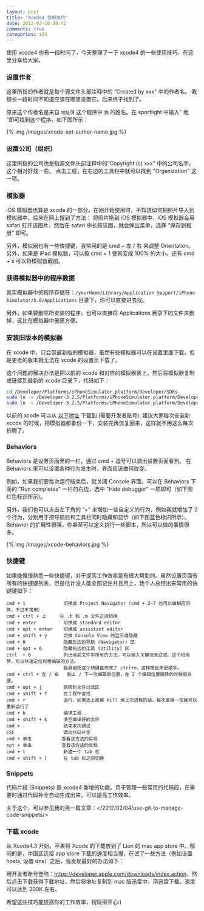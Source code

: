 ```yaml
---
layout: post
title: "Xcode4 使用技巧"
date: 2012-03-10 20:42
comments: true
categories: iOS
---
```


使用 xcode4 也有一段时间了，今天整理了一下 xcode4 的一些使用技巧，在这里分享给大家。

<!-- more -->

### 设置作者
这里所指的作者就是每个源文件头部注释中的 “Created by xxx" 中的作者名。
我很长一段时间不知道应该在哪里设置它。后来终于找到了。

原来这个作者名是来自 `地址薄` 这个程序中 `我` 的姓名。在 sportlight 中输入” 地 “即可找到这个程序。如下图所示：

{% img /images/xcode-set-author-name.jpg %}

### 设置公司（组织）

这里所指的公司也是指源文件头部注释中的”Copyright (c) xxx" 中的公司名字。这个相对好找一些。
点击工程，在右边的工具栏中就可以找到 "Organization" 这一项。

### 模拟器

iOS 模拟器也算是 xcode 的一部分。在刚开始使用时，不知道如何把照片导入到模拟器中。后来在网上搜到了方法：
将照片拖到 iOS 模拟器中，iOS 模拟器会用 safari 打开该图片，然后在 safari 中长按该图，就会弹出菜单，选择 “保存到相册” 即可。

另外，模拟器也有一些快捷键，我常用的是 cmd + 左 / 右 来调整 Orientation。另外，如果是 iPad 模拟器，可以按 cmd + 1 使其变成 100% 的大小。还有 cmd + s 可以将模拟器截图。

### 获得模拟器中的程序数据

其实模拟器中的程序存储在：`/yourHome/Library/Application Support/iPhone Simulator/5.0/Applications` 目录下，你可以直接进去找。

另外，如果要删除所安装的程序，也可以直接将 Applications 目录下的文件夹删掉，这比在模拟器中删更方便。

### 安装旧版本的模拟器
在 xcode 中，只会带最新版的模拟器，虽然有些模拟器可以在设置里面下载，但是更老的版本就无法在 xcode 的设置页下载了。

这个问题的解决办法是把以前的 xcode 和对应的模拟器装上，然后将模拟器复制或链接到最新的 xcode 目录下，代码如下：

``` bash
cd /Developer/Platforms/iPhoneSimulator.platform/Developer/SDKs
sudo ln -s /Developer-3.2.5/Platforms/iPhoneSimulator.platform/Developer/SDKs/iPhoneSimulator4.0.sdk .
sudo ln -s /Developer-3.2.5/Platforms/iPhoneSimulator.platform/Developer/SDKs/iPhoneSimulator4.1.sdk .
```

以前的 xcode 可以从 [以下地址](http://tangqiaoboy.blog.163.com/blog/static/116114258201191323919494/) 下载到 (需要开发者账号), 建议大家每次安装新 xcode 的时候，把模拟器都备份一下，安装完再恢复回来，这样就不用这么每次折腾了。

### Behaviors
Behaviors 是设置页面里的一栏，通过 cmd + 逗号可以调出设置页面看到。
在 Behaviors 里可以设置各种行为发生时，界面应该做何改变。

例如，如果我们要每次运行结束后，就关闭 Console 界面，可以在 Behaviors 下面的 "Run completes" 一栏的右边，选中 "Hide debugger" 一项即可（如下图红色标识所示)。

另外，我们也可以点击左下角的 “+” 来增加一些自定义的行为，例如我就增加了 2 个行为，分别用于把导航栏和工具栏同时隐藏和显示（如下图蓝色标识所示）。Behavior 的扩展性很强，你甚至可以定义执行一些脚本，所以可以做的事情很多。

{% img /images/xcode-behaviors.jpg %}

### 快捷键
如果能慢慢熟悉一些快捷键，对于提高工作效率是有很大帮助的。虽然设置页面有所有的快键键列表，但是估计没人能全部记住并且用上，我个人总结出来常用的快键键如下：

```
cmd + 1              切换成 Project Navigator (cmd + 2~7 也可以做相应切换，不过不常用）
cmd + ctrl + 上     在 .h 和 .m 文件之间切换
cmd + enter          切换成 standard editor
cmd + opt + enter    切换成 assistant editor
cmd + shift + y      切换 Console View 的显示或隐藏
cmd + 0              隐藏左边的导航 (Navigator) 区
cmd + opt + 0        隐藏右边的工具 (Utility) 区
ctrl  + 6            列出当前文件中所有的方法，可以输入关键词来过滤。这个相当赞，可以快速定位到想编辑的方法。
                     我直接把这个快键盘改成了 ctrl+o，这样按起来更顺手。
cmd + ctrl + 左 / 右   到上 / 下一次编辑的位置，在 2 个编辑位置跳转的时候很方便。
cmd + opt + j        跳转到文件过滤区
cmd + shift + f      在工程中查找
cmd + r              运行，如果选上直接 kill 掉上次进程的话，每次直接一按就可以重新运行了
cmd + b              编译工程
cmd + shift + k      清空编译好的文件
cmd + .              结束本次调试
ESC                  调出代码补全
cmd + 单击           查看该方法的实现
opt + 单击           查看该方法的文档
cmd + t              新建一个 tab 栏
cmd + shift + [      在 tab 栏之间切换
```

### Snippets
代码片段 (Snippets) 是 xcode4 新增的功能。用于管理一些常用的代码段，在需要时通过代码补全自动生成出来，可以提高工作效率。

关于这个，可以参见我的另一篇文章：</2012/02/04/use-git-to-manage-code-snippets/>

### 下载 xcode
从 Xcode4.3 开始，苹果将 Xcode 的下载放到了 Lion 的 mac app store 中。郁闷的是，中国区连接 app store 下载的速度相当慢，在试了一些方法（例如设置 hosts, 设置 dns）之后，我发现最好的办法如下：

用开发者账号登陆：<https://developer.apple.com/downloads/index.action>，然后点击下载获得下载地址，然后将地址复制到 mac 版迅雷中，用迅雷下载，速度可以达到 200K 左右。

希望这些技巧能提高你的工作效率，祝玩得开心:)


